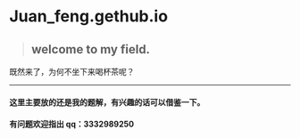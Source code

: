 # Juan_feng.gethub.io
> ## welcome to my field.
既然来了，为何不坐下来喝杯茶呢？
*** 
#### 这里主要放的还是我的题解，有兴趣的话可以借鉴一下。
#### 有问题欢迎指出 qq：3332989250
